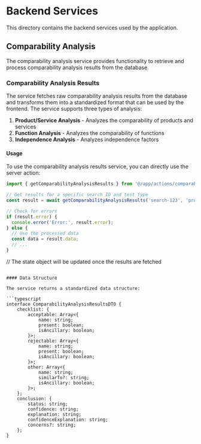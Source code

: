 # Backend Services

This directory contains the backend services used by the application.

## Comparability Analysis

The comparability analysis service provides functionality to retrieve and process comparability analysis results from the database.

### Comparability Analysis Results

The service fetches raw comparability analysis results from the database and transforms them into a standardized format that can be used by the frontend. The service supports three types of analysis:

1. **Product/Service Analysis** - Analyzes the comparability of products and services
2. **Function Analysis** - Analyzes the comparability of functions
3. **Independence Analysis** - Analyzes independence factors

#### Usage

To use the comparability analysis results service, you can directly use the server action:

```typescript
import { getComparabilityAnalysisResults } from '@/app/actions/comparability/results';

// Get results for a specific search ID and test type
const result = await getComparabilityAnalysisResults('search-123', 'product_service');

// Check for errors
if (result.error) {
  console.error('Error:', result.error);
} else {
  // Use the processed data
  const data = result.data;
  // ...
}
```



// The state object will be updated once the results are fetched
```

#### Data Structure

The service returns a standardized data structure:

```typescript
interface ComparabilityAnalysisResultsDTO {
    checklist: {
        acceptable: Array<{
            name: string;
            present: boolean;
            isAncillary: boolean;
        }>;
        rejectable: Array<{
            name: string;
            present: boolean;
            isAncillary: boolean;
        }>;
        other: Array<{
            name: string;
            similarTo?: string;
            isAncillary: boolean;
        }>;
    };
    conclusion: {
        status: string;
        confidence: string;
        explanation: string;
        confidenceExplanation: string;
        concerns?: string;
    };
}
``` 